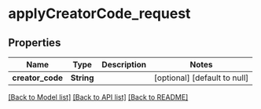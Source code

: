 # applyCreatorCode_request
## Properties

| Name | Type | Description | Notes |
|------------ | ------------- | ------------- | -------------|
| **creator\_code** | **String** |  | [optional] [default to null] |

[[Back to Model list]](../README.md#documentation-for-models) [[Back to API list]](../README.md#documentation-for-api-endpoints) [[Back to README]](../README.md)

